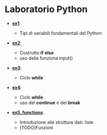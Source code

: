 # Laboratorio Python

- [**ex1**](ex1.py):  
  - Tipi di variabili fondamentali del Python

- [**ex2**](ex2.py):
  - Costrutto **if** **else**
  - uso della funziona input()

- [**ex3**](ex3.py):
  - Ciclo **while**

- [**ex4**](ex4.py):
  - Ciclo **while**
  - uso del **continue** e del **break**  

- [**ex5_functions**](ex5_functions.py):
  - Introduzione alle strutture dati: liste  
  - [TODO]Funzioni